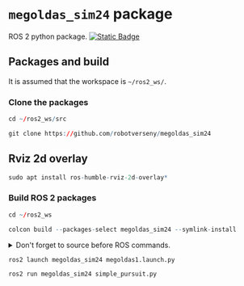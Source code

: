 # `megoldas_sim24` package
ROS 2 python package.  [![Static Badge](https://img.shields.io/badge/ROS_2-Humble-34aec5)](https://docs.ros.org/en/humble/)
## Packages and build

It is assumed that the workspace is `~/ros2_ws/`.

### Clone the packages
``` r
cd ~/ros2_ws/src
```

``` r
git clone https://github.com/robotverseny/megoldas_sim24
```

## Rviz 2d overlay

``` r
sudo apt install ros-humble-rviz-2d-overlay*
```

### Build ROS 2 packages
``` r
cd ~/ros2_ws
```
``` r
colcon build --packages-select megoldas_sim24 --symlink-install
```

<details>
<summary> Don't forget to source before ROS commands.</summary>

``` bash
source ~/ros2_ws/install/setup.bash
```
</details>

``` r
ros2 launch megoldas_sim24 megoldas1.launch.py
```

``` r
ros2 run megoldas_sim24 simple_pursuit.py
```